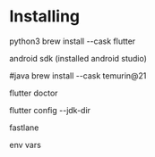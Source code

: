 # Installing

python3
brew install --cask flutter

android sdk (installed android studio)

#java
brew install --cask temurin@21

flutter doctor

flutter config --jdk-dir

fastlane

env vars
